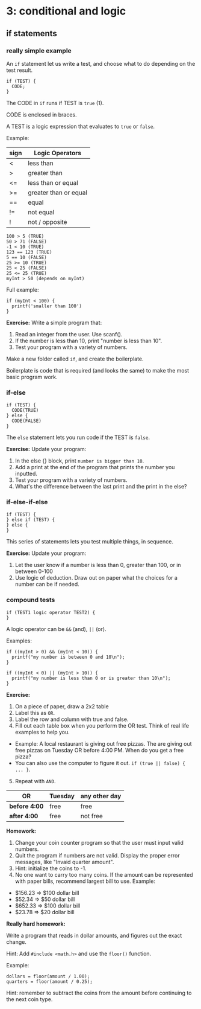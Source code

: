 # 3: conditional and logic #

## if statements ##

### really simple example ###
An `if` statement let us write a test, and choose what to do depending on the test result.

```
if (TEST) {
  CODE;
}
```

The CODE in `if` runs if TEST is `true` (1).

CODE is enclosed in braces.

A TEST is a logic expression that evaluates to `true` or `false`.

Example:

| sign | Logic Operators |
|------|-----------------|
| <    | less than       |
| >    | greater than       |
| <=   | less than or equal |
| >=   | greater than or equal |
| ==   | equal |
| !=   | not equal |
| !    | not / opposite |

```
100 > 5 (TRUE)
50 > 71 (FALSE)
-1 < 10 (TRUE)
123 == 123 (TRUE)
5 == 10 (FALSE)
25 >= 10 (TRUE)
25 < 25 (FALSE)
25 <= 25 (TRUE)
myInt > 50 (depends on myInt)
```

Full example:

```
if (myInt < 100) {
  printf('smaller than 100')
}
```

**Exercise:** Write a simple program that:

1. Read an integer from the user. Use scanf().
2. If the number is less than 10, print "number is less than 10".
3. Test your program with a variety of numbers.

Make a new folder called `if`, and create the boilerplate.

Boilerplate is code that is required (and looks the same) to make the most basic program work.

### if-else ###

```
if (TEST) {
  CODE(TRUE)
} else {
  CODE(FALSE)
}
```

The `else` statement lets you run code if the TEST is `false`.

**Exercise:** Update your program:

1. In the else {} block, print `number is bigger than 10`.
2. Add a print at the end of the program that prints the number you inputted.
3. Test your program with a variety of numbers.
4. What's the difference between the last print and the print in the else?

### if-else-if-else ###

```
if (TEST) {
} else if (TEST) {
} else {
}
```

This series of statements lets you test multiple things, in sequence.

**Exercise:** Update your program:

1. Let the user know if a number is less than 0, greater than 100, or in between 0-100
2. Use logic of deduction. Draw out on paper what the choices for a number can be if needed.

### compound tests ###

```
if (TEST1 logic operator TEST2) {
}
```

A logic operator can be `&&` (and), `||` (or).

Examples:

```
if ((myInt > 0) && (myInt < 10)) {
  printf("my number is between 0 and 10\n");
}

if ((myInt < 0) || (myInt > 10)) {
  printf("my number is less than 0 or is greater than 10\n");
}
```

**Exercise:**

1. On a piece of paper, draw a 2x2 table
2. Label this as `OR`.
3. Label the row and column with true and false.
4. Fill out each table box when you perform the OR test. Think of real life examples to help you.
  * Example: A local restaurant is giving out free pizzas. The are giving out free pizzas on Tuesday OR before 4:00 PM. When do you get a free pizza?
  * You can also use the computer to figure it out. `if (true || false) { ... }`.
5. Repeat with `AND`.

| OR             | Tuesday | any other day |
|----------------| ------- | ------------- |
| <b>before 4:00 | free    | free          |
| <b>after 4:00  | free    | not free      |

**Homework:**

1. Change your coin counter program so that the user must input valid numbers.
2. Quit the program if numbers are not valid. Display the proper error messages, like "Invaid quarter amount".
3. Hint: initialize the coins to -1.
4. No one want to carry too many coins. If the amount can be represented with paper bills, recommend largest bill to use. Example:

  * $156.23 => $100 dollar bill
  * $52.34  => $50 dollar bill
  * $652.33 => $100 dollar bill
  * $23.78 => $20 dollar bill

**Really hard homework:**

Write a program that reads in dollar amounts, and figures out the exact change.

Hint: Add `#include <math.h>` and use the `floor()` function.

Example:

```
dollars = floor(amount / 1.00);
quarters = floor(amount / 0.25);
```

Hint: remember to subtract the coins from the amount before continuing to the next coin type.
